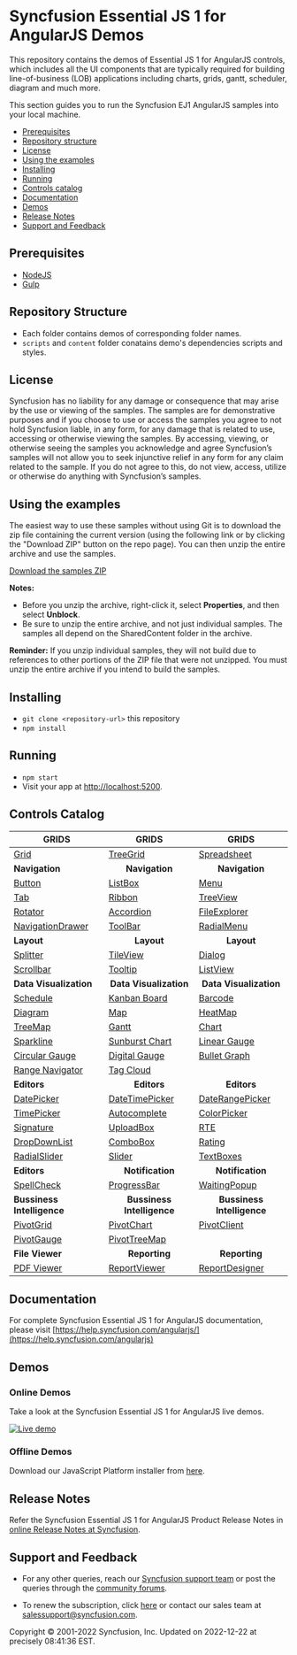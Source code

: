 # Syncfusion Essential JS 1 for AngularJS Demos

This repository contains the demos of Essential JS 1 for AngularJS controls, which includes all the UI components that are typically required for building line-of-business (LOB) applications including charts, grids, gantt, scheduler, diagram and much more.

This section guides you to run the Syncfusion EJ1 AngularJS samples into your local machine.

* [Prerequisites](#prerequisites)
* [Repository structure](#repository-structure)
* [License](#license)
* [Using the examples](#using-the-examples) 
* [Installing](#installing)
* [Running](#running)
* [Controls catalog](#controls-catalog)
* [Documentation](#documentation)
* [Demos](#demos)
* [Release Notes](#release-notes)
* [Support and Feedback](#support-and-feedback) 

## Prerequisites

* [NodeJS](https://nodejs.org/)
* [Gulp](https://github.com/gulpjs/gulp)

## Repository Structure

* Each folder contains demos of corresponding folder names.
* `scripts` and `content` folder conatains demo's dependencies scripts and styles.

## <a name="license"></a>License ##

Syncfusion has no liability for any damage or consequence that may arise by the use or viewing of the samples. The samples are for demonstrative purposes and if you choose to use or access the samples you agree to not hold Syncfusion liable, in any form, for any damage that is related to use, accessing or otherwise viewing the samples. By accessing, viewing, or otherwise seeing the samples you acknowledge and agree Syncfusion’s samples will not allow you to seek injunctive relief in any form for any claim related to the sample. If you do not agree to this, do not view, access, utilize or otherwise do anything with Syncfusion’s samples.

## <a name="using-the-samples"></a>Using the examples ##

The easiest way to use these samples without using Git is to download the zip file containing the current version (using the following link or by clicking the "Download ZIP" button on the repo page). You can then unzip the entire archive and use the samples.

   [Download the samples ZIP](../../archive/master.zip)

   **Notes:** 
   * Before you unzip the archive, right-click it, select **Properties**, and then select **Unblock**.
   * Be sure to unzip the entire archive, and not just individual samples. The samples all depend on the SharedContent folder in the archive.  


**Reminder:** If you unzip individual samples, they will not build due to references to other portions of the ZIP file that were not unzipped. You must unzip the entire archive if you intend to build the samples.

## Installing

* `git clone <repository-url>` this repository
* `npm install`

## Running

* `npm start`
* Visit your app at [http://localhost:5200](http://localhost:5200).

## Controls Catalog

| <b>GRIDS<b> | <b><center>GRIDS</center><b> | <b><center>GRIDS</center><b> |
| ------------- | --------------- | ----------- |
|[Grid](https://ngjq.syncfusion.com/#/grid/default)|[TreeGrid](https://ngjq.syncfusion.com/#/treegrid/default)|[Spreadsheet](https://ngjq.syncfusion.com/#/spreadsheet/default)|
| <b>Navigation<b> | <b><center>Navigation</center><b> | <b><center>Navigation</center><b> |
|[Button](https://ngjq.syncfusion.com/#/button/default)|[ListBox](https://ngjq.syncfusion.com/#/listbox/default)|[Menu](https://ngjq.syncfusion.com/#/menu/default)|
|[Tab](https://ngjq.syncfusion.com/#/tab/default)|[Ribbon](https://ngjq.syncfusion.com/#/ribbon/default)|[TreeView](https://ngjq.syncfusion.com/#/treeview/default)|
|[Rotator](https://ngjq.syncfusion.com/#/rotator/default)|[Accordion](https://ngjq.syncfusion.com/#/accordion/default)|[FileExplorer](https://ngjq.syncfusion.com/#/fileexplorer/default)|
|[NavigationDrawer](https://ngjq.syncfusion.com/#/navigationdrawer/default)|[ToolBar](https://ngjq.syncfusion.com/#/toolbar/default)|[RadialMenu](https://ngjq.syncfusion.com/#/radialmenu/default)|
|<b>Layout</b>|<b><center>Layout</center></b>|<b><center>Layout</center></b> |
|[Splitter](https://ngjq.syncfusion.com/#/splitter/default)|[TileView](https://ngjq.syncfusion.com/#/tileview/default)|[Dialog](https://ngjq.syncfusion.com/#/dialog/default)|
|[Scrollbar](https://ngjq.syncfusion.com/#/scrollbar/default)|[Tooltip](https://ngjq.syncfusion.com/#/tooltip/default)|[ListView](https://ngjq.syncfusion.com/#/listview/default)|
|<b>Data Visualization</b>|<b><center>Data Visualization</center></b>|<b><center>Data Visualization</center></b> |
|[Schedule](https://ngjq.syncfusion.com/#/schedule/default)|[Kanban Board](https://ngjq.syncfusion.com/#/kanbanboard/default)|[Barcode](https://ngjq.syncfusion.com/#/barcode/default)|
|[Diagram](https://ngjq.syncfusion.com/#/diagram/default)|[Map](https://ngjq.syncfusion.com/#/map/dataMarkers)|[HeatMap](https://ngjq.syncfusion.com/#/heatmap/default)|
|[TreeMap](https://ngjq.syncfusion.com/#/treemap/flatCollection)|[Gantt](https://ngjq.syncfusion.com/#/gantt/default)|[Chart](https://ngjq.syncfusion.com/#/chart/line)|
|[Sparkline](https://ngjq.syncfusion.com/#/sparkline/sparkline)|[Sunburst Chart](https://ngjq.syncfusion.com/#/sunburstchart/default)|[Linear Gauge](https://ngjq.syncfusion.com/#/lineargauge/lineardefault)|
|[Circular Gauge](https://ngjq.syncfusion.com/#/circulargauge/radialDefault)|[Digital Gauge](https://ngjq.syncfusion.com/#/digitalgauge/digitalNumber)|[Bullet Graph](https://ngjq.syncfusion.com/#/bulletgraph/simpleHorizontal)|
|[Range Navigator](https://ngjq.syncfusion.com/#/rangenavigator/range)|[Tag Cloud](https://ngjq.syncfusion.com/#/tagcloud/default)| |
|<b>Editors</b>|<b><center>Editors</center></b>|<b><center>Editors</center></b> |
|[DatePicker](https://ngjq.syncfusion.com/#/datepicker/default)|[DateTimePicker](https://ngjq.syncfusion.com/#/datetimepicker/default)|[DateRangePicker](https://ngjq.syncfusion.com/#/daterangepicker/default)|
|[TimePicker](https://ngjq.syncfusion.com/#/timepicker/default)|[Autocomplete](https://ngjq.syncfusion.com/#/autocomplete/default)|[ColorPicker](https://ngjq.syncfusion.com/#/colorpicker/default)|
|[Signature](https://ngjq.syncfusion.com/#/signature/default)|[UploadBox](https://ngjq.syncfusion.com/#/uploadbox/default)|[RTE](https://ngjq.syncfusion.com/#/richtexteditor/default)|
|[DropDownList](https://ngjq.syncfusion.com/#/dropdownlist/default)|[ComboBox](https://ngjq.syncfusion.com/#/combobox/default)|[Rating](https://ngjq.syncfusion.com/#/rating/default)|
|[RadialSlider](https://ngjq.syncfusion.com/#/radialslider/default)|[Slider](https://ngjq.syncfusion.com/#/slider/default)|[TextBoxes](https://ngjq.syncfusion.com/#/textboxes/default)|
|<b>Editors</b>|<b><center>Notification</center></b>|<b><center>Notification</center></b> |
|[SpellCheck](https://ngjq.syncfusion.com/#/spellcheck/default)|[ProgressBar](https://ngjq.syncfusion.com/#/progressbar/default)|[WaitingPopup](https://ngjq.syncfusion.com/#/waitingpopup/default)|
|<b>Bussiness Intelligence</b>|<b><center>Bussiness Intelligence</center></b>|<b><center>Bussiness Intelligence</center></b> |
|[PivotGrid](https://ngjq.syncfusion.com/#/pivotgrid/relational)|[PivotChart](https://ngjq.syncfusion.com/#/pivotchart/relational)|[PivotClient](https://ngjq.syncfusion.com/#/pivotclient/default)|
|[PivotGauge](https://ngjq.syncfusion.com/#/pivotgauge/relational)|[PivotTreeMap](https://ngjq.syncfusion.com/#/pivottreemap/default)||
|<b>File Viewer</b>|<b><center>Reporting</center></b>|<b><center>Reporting</center></b> |
|[PDF Viewer](https://ngjq.syncfusion.com/#/pdfviewer/default)|[ReportViewer](https://ngjq.syncfusion.com/#/reportviewer/databindinglocal)|[ReportDesigner](https://ngjq.syncfusion.com/#/reportdesigner/default)|

## Documentation

For complete Syncfusion Essential JS 1 for AngularJS documentation, please visit [https://help.syncfusion.com/angularjs/](https://help.syncfusion.com/angularjs)

## Demos

### Online Demos

Take a look at the Syncfusion Essential JS 1 for AngularJS live demos.

[![Live demo](http://dabuttonfactory.com/button.png?t=Live+demo&f=Calibri-Bold&ts=24&tc=fff&tshs=1&tshc=000&hp=20&vp=8&c=5&bgt=gradient&bgc=3d85c6&ebgc=073763)](https://ngjq.syncfusion.com)

### Offline Demos

Download our JavaScript Platform installer from [here](https://www.syncfusion.com/downloads/javascript).


## Release Notes

Refer the Syncfusion Essential JS 1 for AngularJS Product Release Notes in [online Release Notes at Syncfusion](http://help.syncfusion.com/angularjs/release-notes).

## <a name="support-and-feedback"></a>Support and Feedback ##

* For any other queries, reach our [Syncfusion support team](https://www.syncfusion.com/support/directtrac/incidents/newincident?utm_source=github&utm_medium=listing) or post the queries through the [community forums](https://www.syncfusion.com/forums?utm_source=github&utm_medium=listing).

* To renew the subscription, click [here](https://www.syncfusion.com/sales/products?utm_source=github&utm_medium=listing) or contact our sales team at <salessupport@syncfusion.com>.

<p>Copyright © 2001-2022 Syncfusion, Inc. Updated on 2022-12-22 at precisely 08:41:36 EST.</p>
